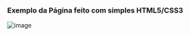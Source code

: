 ### Exemplo da Página feito com simples HTML5/CSS3 

![image](https://user-images.githubusercontent.com/63131764/136668350-c6cd0697-06aa-4c5f-80aa-954cedd8902d.png)

